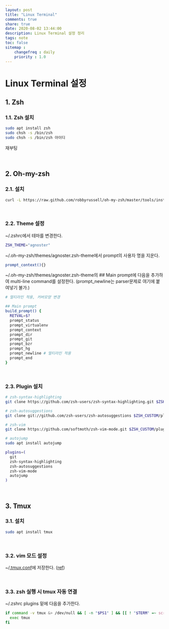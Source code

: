 ```yaml
---
layout: post
title: "Linux Terminal"
comments: true
share: true
date: 2020-08-02 13:44:00
description: Linux Terminal 설정 정리
tags: note
toc: false
sitemap :
    changefreq : daily
    priority : 1.0
---
```


# Linux Terminal 설정

## 1. Zsh

### 1.1. Zsh 설치
```sh
sudo apt install zsh
sudo chsh -s /bin/zsh
sudo chsh -s /bin/zsh 아이디
```

재부팅

<br>

## 2. Oh-my-zsh

### 2.1. 설치

```sh
curl -L https://raw.github.com/robbyrussell/oh-my-zsh/master/tools/install.sh | sh
```

<br>

### 2.2. Theme 설정

~/.zshrc에서 테마를 변경한다.

```sh
ZSH_THEME="agnoster"
```

~/.oh-my-zsh/themes/agnoster.zsh-theme에서 prompt의 사용자 명을 지운다.

```sh
prompt_context(){}
```

~/.oh-my-zsh/themes/agnoster.zsh-theme의 ## Main prompt에 다음을 추가하여 multi-line command를 설정한다.
(prompt_newline는 parser문제로 여기에 붙여넣기 불가.)


```sh
# 멀티라인 적용, 커버모양 변경

## Main prompt
build_prompt() {
  RETVAL=$?
  prompt_status
  prompt_virtualenv
  prompt_context
  prompt_dir
  prompt_git
  prompt_bzr
  prompt_hg
  prompt_newline # 멀티라인 적용
  prompt_end
}
```

<br>

### 2.3. Plugin 설치
```sh
# zsh-syntax-highlighting
git clone https://github.com/zsh-users/zsh-syntax-highlighting.git $ZSH_CUSTOM/plugins/zsh-syntax-highlighting

# zsh-autosuggestions
git clone git://github.com/zsh-users/zsh-autosuggestions $ZSH_CUSTOM/plugins/zsh-autosuggestions

# zsh-vim
git clone https://github.com/softmoth/zsh-vim-mode.git $ZSH_CUSTOM/plugins/zsh-vim-mode

# autojump
sudo apt install autojump
```

```sh
plugins=(
  git
  zsh-syntax-highlighting
  zsh-autosuggestions
  zsh-vim-mode
  autojump
)
```

<br>

## 3. Tmux

### 3.1. 설치

```sh
sudo apt install tmux
```

<br>

### 3.2. vim 모드 설정

~/[.tmux.conf](/assets/data/terminal/.tmux.conf)에 저장한다. ([ref](https://gist.github.com/tsl0922/d79fc1f8097dde660b34#file-tmux-conf))


<br>

### 3.3. zsh 실행 시 tmux 자동 연결

~/.zshrc plugins 밑에 다음을 추가한다.

```sh
if command -v tmux &> /dev/null && [ -n "$PS1" ] && [[ ! "$TERM" =~ screen ]] && [[ ! "$TERM" =~ tmux ]] && [ -z "$TMUX" ]; then
  exec tmux
fi
```